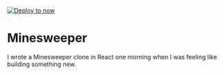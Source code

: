 [![Deploy to now](https://deploy.now.sh/static/button.svg)](https://deploy.now.sh/?repo=https://github.com/puls/minesweeper/tree/master)

# Minesweeper

I wrote a Minesweeper clone in React one morning when I was feeling like building something new.